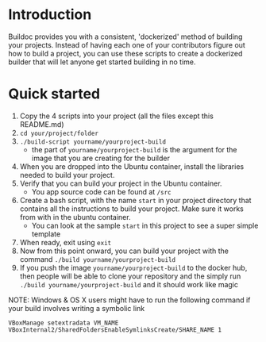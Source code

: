 # Introduction

Buildoc provides you with a consistent, 'dockerized' method of building your
projects. Instead of having each one of your contributors figure out how to
build a project, you can use these scripts to create a dockerized builder that
will let anyone get started building in no time.

# Quick started

1.  Copy the 4 scripts into your project (all the files except this README.md)
2.  `cd your/project/folder`
3.  `./build-script yourname/yourproject-build`
    - the part of `yourname/yourproject-build` is the argument for the image
    that you are creating for the builder
4.  When you are dropped into the Ubuntu container, install the libraries needed
    to build your project.
5.  Verify that you can build your project in the Ubuntu container.
    - You app source code can be found at `/src`
6.  Create a bash script, with the name `start` in your project directory that
    contains all the instructions to build your project. Make sure it works from
    with in the ubuntu container.
    - You can look at the sample `start` in this project to see a super simple
    template
7.  When ready, exit using `exit`
8.  Now from this point onward, you can build your project with the command
    `./build yourname/yourproject-build`
9.  If you push the image `yourname/yourproject-build` to the docker hub, then
    people will be able to clone your repository and the simply run
    `./build yourname/yourproject-build` and it should work like magic


NOTE: Windows & OS X users might have to run the following command if your build involves writing a symbolic link

    VBoxManage setextradata VM_NAME VBoxInternal2/SharedFoldersEnableSymlinksCreate/SHARE_NAME 1
